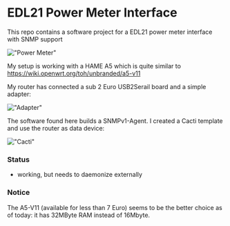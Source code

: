EDL21 Power Meter Interface
===========================

This repo contains a software project for a EDL21 power meter interface with SNMP support

!["Power Meter"](https://github.com/GBert/openwrt-misc/blob/master/sml-snmp-agent/pictures/libehz-leser.jpg)

My setup is working with a HAME A5 which is quite similar to https://wiki.openwrt.org/toh/unbranded/a5-v11 

My router has connected a sub 2 Euro USB2Serail board and a simple adapter:

!["Adapter"](https://github.com/GBert/openwrt-misc/blob/master/sml-snmp-agent/pictures/adapter.png)

The software found here builds a SNMPv1-Agent. I created a Cacti template and use the router as data device:

!["Cacti"](https://github.com/GBert/openwrt-misc/blob/master/sml-snmp-agent/pictures/cacti.png)

### Status

- working, but needs to daemonize externally

### Notice

The A5-V11 (available for less than 7 Euro) seems to be the better choice as of today: it has 32MByte RAM instead of 16Mbyte.

